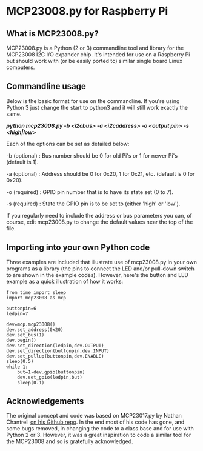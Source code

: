 # MCP23008.py for Raspberry Pi

## What is MCP23008.py?

MCP23008.py is a Python (2 or 3) commandline tool and library for the MCP23008 I2C I/O expander chip. It's intended for use on a Raspberry Pi but should work with (or be easily ported to) similar single board Linux computers.

## Commandline usage

Below is the basic format for use on the commandline. If you're using Python 3 just change the start to python3 and it will still work exactly the same.

***python mcp23008.py -b &lt;i2cbus&gt; -a &lt;i2caddress&gt; -o &lt;output pin&gt; -s &lt;high|low&gt;***

Each of the options can be set as detailed below:

-b (optional) : Bus number should be 0 for old Pi's or 1 for newer Pi's (default is 1).

-a (optional) : Address should be 0 for 0x20, 1 for 0x21, etc. (default is 0 for 0x20).

-o (required) : GPIO pin number that is to have its state set (0 to 7).

-s (required) : State the GPIO pin is to be set to (either 'high' or 'low').

If you regularly need to include the address or bus parameters you can, of course, edit mcp23008.py to change the default values near the top of the file.

## Importing into your own Python code

Three examples are included that illustrate use of mcp23008.py in your own programs as a library (the pins to connect the LED and/or pull-down switch to are shown in the example codes). However, here's the button and LED example as a quick illustration of how it works:

```
from time import sleep
import mcp23008 as mcp

buttonpin=6
ledpin=7

dev=mcp.mcp23008()
dev.set_address(0x20)
dev.set_bus(1)
dev.begin()
dev.set_direction(ledpin,dev.OUTPUT)
dev.set_direction(buttonpin,dev.INPUT)
dev.set_pullup(buttonpin,dev.ENABLE)
sleep(0.5)
while 1:
    but=1-dev.gpio(buttonpin)
    dev.set_gpio(ledpin,but)
    sleep(0.1)
```

## Acknowledgements

The original concept and code was based on MCP23017.py by Nathan Chantrell [on his Github repo](https://github.com/nathanchantrell/Python-MCP230XX). In the end most of his code has gone, and some bugs removed, in changing the code to a class base and for use with Python 2 or 3. However, it was a great inspiration to code a similar tool for the MCP23008 and so is gratefully acknowledged.
